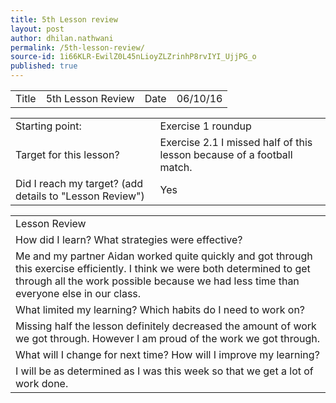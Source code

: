 ```yaml
---
title: 5th Lesson review
layout: post
author: dhilan.nathwani
permalink: /5th-lesson-review/
source-id: 1i66KLR-EwilZ0L45nLioyZLZrinhP8rvIYI_UjjPG_o
published: true
---
```

<table>
  <tr>
    <td>Title</td>
    <td>5th Lesson Review</td>
    <td>Date</td>
    <td>06/10/16</td>
  </tr>
</table>


<table>
  <tr>
    <td>Starting point:</td>
    <td>Exercise 1 roundup</td>
  </tr>
  <tr>
    <td>Target for this lesson?</td>
    <td>Exercise 2.1 I missed half of this lesson because of a football match.</td>
  </tr>
  <tr>
    <td>Did I reach my target? 
(add details to "Lesson Review")</td>
    <td>Yes</td>
  </tr>
</table>


<table>
  <tr>
    <td>Lesson Review</td>
  </tr>
  <tr>
    <td>How did I learn? What strategies were effective?
 </td>
  </tr>
  <tr>
    <td>Me and my partner Aidan worked quite quickly and got through this exercise efficiently. I think we were both determined to get through all the work possible because we had less time than everyone else in our class. </td>
  </tr>
  <tr>
    <td>What limited my learning? Which habits do I need to work on? 
</td>
  </tr>
  <tr>
    <td>Missing half the lesson definitely decreased the amount of work we got through. However I am proud of the work we got through.</td>
  </tr>
  <tr>
    <td>What will I change for next time? How will I improve my learning?
</td>
  </tr>
  <tr>
    <td>I will be as determined as I was this week so that we get a lot of work done. </td>
  </tr>
</table>



